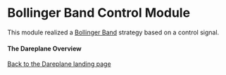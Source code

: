 # Bollinger Band Control Module

This module realized a [Bollinger Band](https://en.wikipedia.org/wiki/Bollinger_Bands) strategy based on a control signal.

#### The Dareplane Overview

[Back to the Dareplane landing page](https://github.com/bsdlab/Dareplane)
